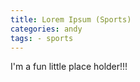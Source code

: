 ```yaml
---
title: Lorem Ipsum (Sports)
categories: andy
tags: - sports
---
```



I'm a fun little place holder!!!